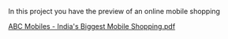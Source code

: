 In this project you have the preview of an online mobile shopping 

[ABC Mobiles - India's Biggest Mobile Shopping.pdf](https://github.com/praveen1862/praveen1862/files/10361440/ABC.Mobiles.-.India.s.Biggest.Mobile.Shopping.pdf)
